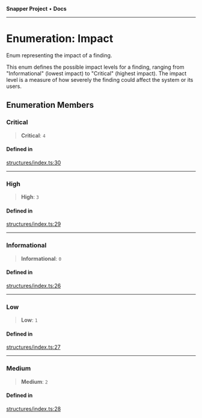 **Snapper Project** • **Docs**

***

# Enumeration: Impact

Enum representing the impact of a finding.

This enum defines the possible impact levels for a finding, ranging from
"Informational" (lowest impact) to "Critical" (highest impact). The impact
level is a measure of how severely the finding could affect the system or
its users.

## Enumeration Members

### Critical

> **Critical**: `4`

#### Defined in

[structures/index.ts:30](https://github.com/asifqatar/Snapper/blob/1d48336393770932279ea1b6ba1c8407a2b1d178/structures/index.ts#L30)

***

### High

> **High**: `3`

#### Defined in

[structures/index.ts:29](https://github.com/asifqatar/Snapper/blob/1d48336393770932279ea1b6ba1c8407a2b1d178/structures/index.ts#L29)

***

### Informational

> **Informational**: `0`

#### Defined in

[structures/index.ts:26](https://github.com/asifqatar/Snapper/blob/1d48336393770932279ea1b6ba1c8407a2b1d178/structures/index.ts#L26)

***

### Low

> **Low**: `1`

#### Defined in

[structures/index.ts:27](https://github.com/asifqatar/Snapper/blob/1d48336393770932279ea1b6ba1c8407a2b1d178/structures/index.ts#L27)

***

### Medium

> **Medium**: `2`

#### Defined in

[structures/index.ts:28](https://github.com/asifqatar/Snapper/blob/1d48336393770932279ea1b6ba1c8407a2b1d178/structures/index.ts#L28)
